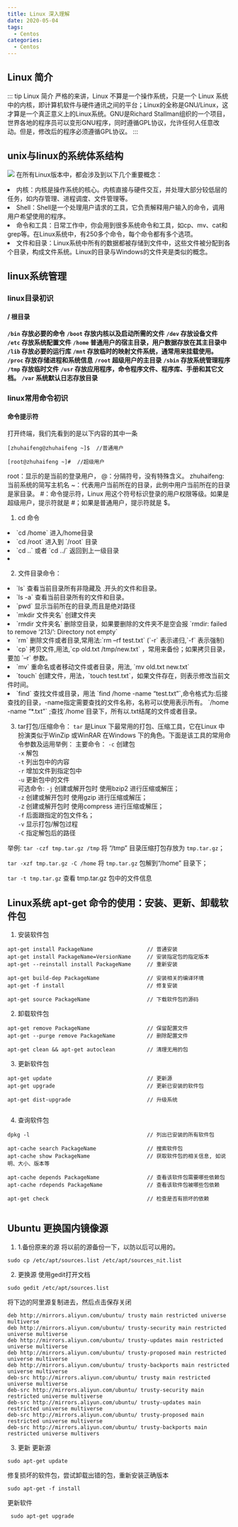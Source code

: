 ```yaml
---
title: Linux 深入理解
date: 2020-05-04
tags:
  - Centos
categories:
  - Centos
---
```


## Linux 简介

::: tip  Linux 简介
严格的来讲，Linux 不算是一个操作系统，只是一个 Linux 系统中的内核，即计算机软件与硬件通讯之间的平台；Linux的全称是GNU/Linux，这才算是一个真正意义上的Linux系统。GNU是Richard Stallman组织的一个项目，世界各地的程序员可以变形GNU程序，同时遵循GPL协议，允许任何人任意改动。但是，修改后的程序必须遵循GPL协议。
:::

## unix与linux的系统体系结构

![](http://lc-zltjehaI.cn-n1.lcfile.com/9b966eb221849ae0eba8/centos6-1.jpg)
在所有Linux版本中，都会涉及到以下几个重要概念：
<li>内核：内核是操作系统的核心。内核直接与硬件交互，并处理大部分较低层的任务，如内存管理、进程调度、文件管理等。</li>
<li>Shell：Shell是一个处理用户请求的工具，它负责解释用户输入的命令，调用用户希望使用的程序。</li>
<li>命令和工具：日常工作中，你会用到很多系统命令和工具，如cp、mv、cat和grep等。在Linux系统中，有250多个命令，每个命令都有多个选项。</li>
<li>文件和目录：Linux系统中所有的数据都被存储到文件中，这些文件被分配到各个目录，构成文件系统。Linux的目录与Windows的文件夹是类似的概念。</li>

## linux系统管理

### linux目录初识

#### / 根目录
<b>`/bin` 存放必要的命令</b>
<b>`/boot` 存放内核以及启动所需的文件</b>
<b>`/dev` 存放设备文件</b>
<b>`/etc` 存放系统配置文件</b>
<b>`/home` 普通用户的宿主目录，用户数据存放在其主目录中</b>
<b>`/lib` 存放必要的运行库</b>
<b>`/mnt` 存放临时的映射文件系统，通常用来挂载使用。</b>
<b>`/proc` 存放存储进程和系统信息</b>
<b>`/root` 超级用户的主目录</b>
<b>`/sbin` 存放系统管理程序</b>
<b>`/tmp` 存放临时文件</b>
<b>`/usr` 存放应用程序，命令程序文件、程序库、手册和其它文档。</b>
<b>`/var` 系统默认日志存放目录</b>

### linux常用命令初识

#### 命令提示符

打开终端，我们先看到的是以下内容的其中一条

```shell
[zhuhaifeng@zhuhaifeng ~]$  //普通用户

[root@zhuhaifeng ~]#  //超级用户

```
root：显示的是当前的登录用户，
@：分隔符号，没有特殊含义。
zhuhaifeng: 当前系统的简写主机名
~：代表用户当前所在的目录，此例中用户当前所在的目录是家目录。
#：命令提示符，Linux 用这个符号标识登录的用户权限等级。如果是超级用户，提示符就是 #；如果是普通用户，提示符就是 $。

1. cd 命令
<li>`cd /home` 进入/home目录</li>
<li>`cd /root` 进入到 `/root` 目录</li>
<li>`cd ..` 或者 `cd ../` 返回到上一级目录</li>
<li></li>

2. 文件目录命令：
<li>`ls` 查看当前目录所有非隐藏及 .开头的文件和目录。</li>
<li>`ls -a` 查看当前目录所有的文件和目录。</li>
<li>`pwd` 显示当前所在的目录,而且是绝对路径</li>
<li>`mkdir 文件夹名` 创建文件夹</li>
<li>`rmdir 文件夹名` 删除空目录，如果要删除的文件夹不是空会报 `rmdir: failed to remove ‘213/’: Directory not empty`</li>
<li>`rm` 删除文件或者目录,常用法:`rm –rf test.txt` (`-r` 表示递归,`-f` 表示强制)</li>
<li>`cp` 拷贝文件,用法,`cp old.txt /tmp/new.txt` ，常用来备份；如果拷贝目录，要加 `–r` 参数。</li>
<li>`mv` 重命名或者移动文件或者目录，用法, `mv old.txt new.txt`</li>
<li>`touch` 创建文件，用法，`touch test.txt`，如果文件存在，则表示修改当前文件时间。</li>
<li>`find` 查找文件或目录，用法 `find /home -name “test.txt”`,命令格式为:后接查找的目录，-name指定需要查找的文件名称，名称可以使用表示所有。 `/home -name “*.txt”` ;查找`/home`目录下，所有以.txt结尾的文件或者目录。</li>

3. tar打包/压缩命令：
`tar` 是Linux 下最常用的打包、压缩工具，它在Linux 中扮演类似于WinZip 或WinRAR 在Windows 下的角色。下面是该工具的常用命令参数及运用举例：
主要命令：
`-c` 创建包</br>
`-x` 解包</br>
`-t` 列出包中的内容</br>
`-r` 增加文件到指定包中</br>
`-u` 更新包中的文件</br>
可选命令:
`-j` 创建或解开包时 使用bzip2 进行压缩或解压；</br>
`-z` 创建或解开包时 使用gzip 进行压缩或解压；</br>
`-Z` 创建或解开包时 使用compress 进行压缩或解压；</br>
`-f` 后面跟指定的包文件名；</br>
`-v` 显示打包/解包过程</br>
`-C` 指定解包后的路径</br>

举例:
`tar -czf tmp.tar.gz /tmp` 将 “/tmp” 目录压缩打包存放为 `tmp.tar.gz`；

`tar -xzf tmp.tar.gz -C /home` 将 `tmp.tar.gz` 包解到“/home” 目录下；

`tar -t tmp.tar.gz` 查看 tmp.tar.gz 包中的文件信息


## Linux系统 apt-get 命令的使用：安装、更新、卸载软件包

1. 安装软件包
```shell
apt-get install PackageName                 // 普通安装
apt-get install PackageName=VersionName     // 安装指定包的指定版本
apt-get --reinstall install PackageName     // 重新安装

apt-get build-dep PackageName               // 安装相关的编译环境
apt-get -f install                          // 修复安装

apt-get source PackageName                  // 下载软件包的源码

```
2. 卸载软件包

```shell
apt-get remove PackageName                  // 保留配置文件
apt-get --purge remove PackageName          // 删除配置文件

apt-get clean && apt-get autoclean          // 清理无用的包
```

3. 更新软件包

```shell
apt-get update                              // 更新源
apt-get upgrade                             // 更新已安装的软件包

apt-get dist-upgrade                        // 升级系统


```

4. 查询软件包

```shell
dpkg -l                                     // 列出已安装的所有软件包

apt-cache search PackageName                // 搜索软件包
apt-cache show PackageName                  // 获取软件包的相关信息, 如说明、大小、版本等

apt-cache depends PackageName               // 查看该软件包需要哪些依赖包
apt-cache rdepends PackageName              // 查看该软件包被哪些包依赖

apt-get check                               // 检查是否有损坏的依赖


```
## Ubuntu 更换国内镜像源

1. 1.备份原来的源
将以前的源备份一下，以防以后可以用的。
```shell
sudo cp /etc/apt/sources.list /etc/apt/sources_nit.list
```

2. 更换源
使用gedit打开文档
```shell
sudo gedit /etc/apt/sources.list

```

将下边的阿里源复制进去，然后点击保存关闭
```shell
deb http://mirrors.aliyun.com/ubuntu/ trusty main restricted universe multiverse
deb http://mirrors.aliyun.com/ubuntu/ trusty-security main restricted universe multiverse
deb http://mirrors.aliyun.com/ubuntu/ trusty-updates main restricted universe multiverse
deb http://mirrors.aliyun.com/ubuntu/ trusty-proposed main restricted universe multiverse
deb http://mirrors.aliyun.com/ubuntu/ trusty-backports main restricted universe multiverse
deb-src http://mirrors.aliyun.com/ubuntu/ trusty main restricted universe multiverse
deb-src http://mirrors.aliyun.com/ubuntu/ trusty-security main restricted universe multiverse
deb-src http://mirrors.aliyun.com/ubuntu/ trusty-updates main restricted universe multiverse
deb-src http://mirrors.aliyun.com/ubuntu/ trusty-proposed main restricted universe multiverse
deb-src http://mirrors.aliyun.com/ubuntu/ trusty-backports main restricted universe multivers

```

3. 更新
更新源
```shell
sudo apt-get update
```
修复损坏的软件包，尝试卸载出错的包，重新安装正确版本
```shell
sudo apt-get -f install

```
更新软件
```shell
 sudo apt-get upgrade
```